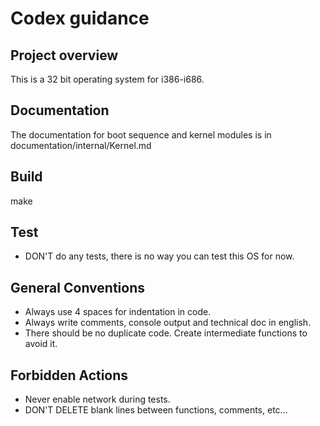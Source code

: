 # Codex guidance

## Project overview
This is a 32 bit operating system for i386-i686.

## Documentation
The documentation for boot sequence and kernel modules is in documentation/internal/Kernel.md

## Build
make

## Test
- DON'T do any tests, there is no way you can test this OS for now.

## General Conventions
- Always use 4 spaces for indentation in code.
- Always write comments, console output and technical doc in english.
- There should be no duplicate code. Create intermediate functions to avoid it.

## Forbidden Actions
- Never enable network during tests.
- DON'T DELETE blank lines between functions, comments, etc...
